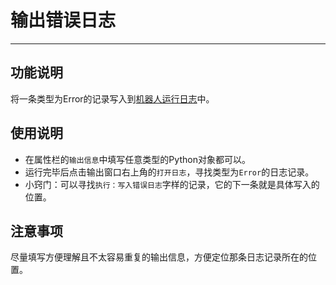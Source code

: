 # 输出错误日志
---
## 功能说明
将一条类型为Error的记录写入到[机器人运行日志](../../2.4.md)中。

## 使用说明
* 在属性栏的`输出信息`中填写任意类型的Python对象都可以。
* 运行完毕后点击输出窗口右上角的`打开日志`，寻找类型为`Error`的日志记录。
* 小窍门：可以寻找`执行：写入错误日志`字样的记录，它的下一条就是具体写入的位置。

## 注意事项
尽量填写方便理解且不太容易重复的输出信息，方便定位那条日志记录所在的位置。
